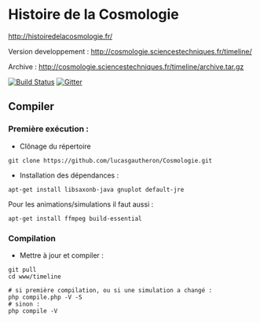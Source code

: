 # Histoire de la Cosmologie

http://histoiredelacosmologie.fr/

Version developpement : http://cosmologie.sciencestechniques.fr/timeline/

Archive : http://cosmologie.sciencestechniques.fr/timeline/archive.tar.gz

[![Build Status](https://travis-ci.org/lucasgautheron/Cosmologie.svg?branch=master)](https://travis-ci.org/lucasgautheron/Cosmologie) [![Gitter](https://badges.gitter.im/Join%20Chat.svg)](https://gitter.im/lucasgautheron/Cosmologie?utm_source=badge&utm_medium=badge&utm_campaign=pr-badge&utm_content=badge)

## Compiler

### Première exécution :

 * Clônage du répertoire
```
git clone https://github.com/lucasgautheron/Cosmologie.git
```
 * Installation des dépendances :
 
```
apt-get install libsaxonb-java gnuplot default-jre
```

Pour les animations/simulations il faut aussi :
```
apt-get install ffmpeg build-essential
```

### Compilation
 * Mettre à jour et compiler :

```
git pull
cd www/timeline

# si première compilation, ou si une simulation a changé :
php compile.php -V -S
# sinon :
php compile -V
```
